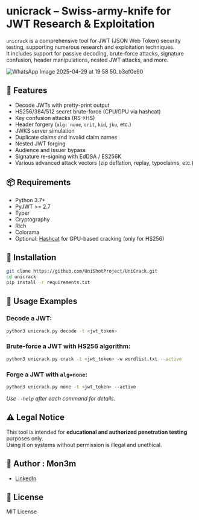 # unicrack – Swiss-army-knife for JWT Research & Exploitation

`unicrack` is a comprehensive tool for JWT (JSON Web Token) security testing, supporting numerous research and exploitation techniques.  
It includes support for passive decoding, brute-force attacks, signature confusion, header manipulations, nested JWT attacks, and more.

![WhatsApp Image 2025-04-29 at 19 58 50_b3ef0e90](https://github.com/user-attachments/assets/6cb0a15c-c1fd-46d2-8c50-e946bdc9296a)


## 🔧 Features

- Decode JWTs with pretty-print output
- HS256/384/512 secret brute-force (CPU/GPU via hashcat)
- Key confusion attacks (RS→HS)
- Header forgery (`alg: none`, `crit`, `kid`, `jku`, etc.)
- JWKS server simulation
- Duplicate claims and invalid claim names
- Nested JWT forging
- Audience and issuer bypass
- Signature re-signing with EdDSA / ES256K
- Various advanced attack vectors (zip deflation, replay, typoclaims, etc.)

## 📦 Requirements

- Python 3.7+
- PyJWT >= 2.7
- Typer
- Cryptography
- Rich
- Colorama
- Optional: [Hashcat](https://hashcat.net/hashcat/) for GPU-based cracking (only for HS256)

## 🚀 Installation

```bash
git clone https://github.com/UniShotProject/UniCrack.git
cd unicrack
pip install -r requirements.txt
```

## 🧪 Usage Examples

### Decode a JWT:

```bash
python3 unicrack.py decode -t <jwt_token>
```

### Brute-force a JWT with HS256 algorithm:

```bash
python3 unicrack.py crack -t <jwt_token> -w wordlist.txt --active
```

### Forge a JWT with `alg=none`:

```bash
python3 unicrack.py none -t <jwt_token> --active
```

_Use `--help` after each command for details._

## ⚠️ Legal Notice

This tool is intended for **educational and authorized penetration testing** purposes only.  
Using it on systems without permission is illegal and unethical.

## 👤 Author : Mon3m


- [LinkedIn](https://www.linkedin.com/in/mohamed-abd-el-moneam-162933315)

## 📄 License

MIT License
